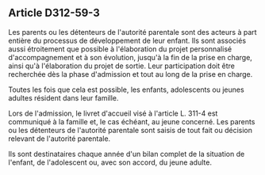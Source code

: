 ## Article D312-59-3

Les parents ou les détenteurs de l'autorité parentale sont des acteurs à part entière du processus de
développement de leur enfant. Ils sont associés aussi étroitement que possible à l'élaboration du projet
personnalisé d'accompagnement et à son évolution, jusqu'à la fin de la prise en charge, ainsi qu'à
l'élaboration du projet de sortie. Leur participation doit être recherchée dès la phase d'admission et tout au
long de la prise en charge.

Toutes les fois que cela est possible, les enfants, adolescents ou jeunes adultes résident dans leur famille.

Lors de l'admission, le livret d'accueil visé à l'article L. 311-4 est communiqué à la famille et, le cas échéant,
au jeune concerné. Les parents ou les détenteurs de l'autorité parentale sont saisis de tout fait ou décision
relevant de l'autorité parentale.

Ils sont destinataires chaque année d'un bilan complet de la situation de l'enfant, de l'adolescent ou, avec son
accord, du jeune adulte.

